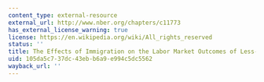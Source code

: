 ```yaml
---
content_type: external-resource
external_url: http://www.nber.org/chapters/c11773
has_external_license_warning: true
license: https://en.wikipedia.org/wiki/All_rights_reserved
status: ''
title: The Effects of Immigration on the Labor Market Outcomes of Less- Skilled Natives
uid: 105da5c7-37dc-43eb-b6a9-e994c5dc5562
wayback_url: ''
---
```

